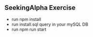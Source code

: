 ## SeekingAlpha Exercise

- run npm install
- run install.sql query in your mySQL DB
- run npm run start
